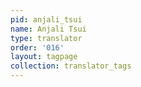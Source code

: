 ```yaml
---
pid: anjali_tsui
name: Anjali Tsui
type: translator
order: '016'
layout: tagpage
collection: translator_tags
---
```

